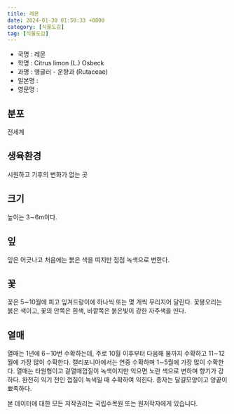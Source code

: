 ```yaml
---
title: 레몬
date: 2024-01-30 01:50:33 +0800
category: [식물도감]
tag: [식물도감]
---
```




- 국명 : 레몬
- 학명 : Citrus limon (L.) Osbeck
- 과명 : 앵글러 - 운향과 (Rutaceae)
- 일본명 : 
- 영문명 : 


## 분포
전세계
## 생육환경
시원하고 기후의 변화가 없는 곳
## 크기
높이는 3∼6m이다.
## 잎
잎은 어긋나고 처음에는 붉은 색을 띠지만 점점 녹색으로 변한다.
## 꽃
꽃은 5∼10월에 피고 잎겨드랑이에 하나씩 또는 몇 개씩 무리지어 달린다. 꽃봉오리는 붉은 색이고, 꽃의 안쪽은 흰색, 바깥쪽은 붉은빛이 강한 자주색을 띤다.
## 열매
열매는 1년에 6∼10번 수확하는데, 주로 10월 이후부터 다음해 봄까지 수확하고 11∼12월에 가장 많이 수확한다. 캘리포니아에서는 연중 수확하며 1∼5월에 가장 많이 수확한다. 열매는 타원형이고 겉열매껍질이 녹색이지만 익으면 노란 색으로 변하며 향기가 강하다. 완전히 익기 전인 껍질이 녹색일 때 수확하여 익힌다. 종자는 달걀모양이고 양끝이 뾰족하다.






본 데이터에 대한 모든 저작권리는 국립수목원 또는 원저작자에게 있습니다.
